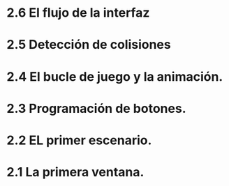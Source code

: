 # 2.6 El flujo de la interfaz

# 2.5 Detección de colisiones

# 2.4 El bucle de juego y la animación.

# 2.3 Programación de botones.

# 2.2 EL primer escenario.

# 2.1 La primera ventana.
